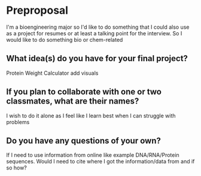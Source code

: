 # Preproposal

I'm a bioengineering major so I'd like to do something that I could also use as a project for resumes or at least a talking point for the interview.
So I would like to do something bio or chem-related

## What idea(s) do you have for your final project?

Protein Weight Calculator add visuals

## If you plan to collaborate with one or two classmates, what are their names?

I wish to do it alone as I feel like I learn best when I can struggle with problems 

## Do you have any questions of your own?

If I need to use information from online like example DNA/RNA/Protein sequences. Would I need to cite where I got the information/data from and if so how?
